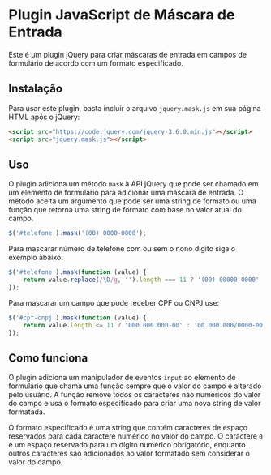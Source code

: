 # Plugin JavaScript de Máscara de Entrada

Este é um plugin jQuery para criar máscaras de entrada em campos de formulário de acordo com um formato especificado.

## Instalação

Para usar este plugin, basta incluir o arquivo `jquery.mask.js` em sua página HTML após o jQuery:

```html
<script src="https://code.jquery.com/jquery-3.6.0.min.js"></script>
<script src="jquery.mask.js"></script>
```

## Uso

O plugin adiciona um método `mask` à API jQuery que pode ser chamado em um elemento de formulário para adicionar uma máscara de entrada. O método aceita um argumento que pode ser uma string de formato ou uma função que retorna uma string de formato com base no valor atual do campo.

```javascript
$('#telefone').mask('(00) 0000-0000');
```
Para mascarar número de telefone com ou sem o nono dígito siga o exemplo abaixo:
```javascript
$('#telefone').mask(function (value) {
    return value.replace(/\D/g, '').length === 11 ? '(00) 00000-0000' : '(00) 0000-00009';
});
```
Para mascarar um campo que pode receber CPF ou CNPJ use:
```javascript
$('#cpf-cnpj').mask(function (value) {
    return value.length <= 11 ? '000.000.000-00' : '00.000.000/0000-00';
});
```

## Como funciona
O plugin adiciona um manipulador de eventos `input` ao elemento de formulário que chama uma função sempre que o valor do campo é alterado pelo usuário. A função remove todos os caracteres não numéricos do valor do campo e usa o formato especificado para criar uma nova string de valor formatada.

O formato especificado é uma string que contém caracteres de espaço reservados para cada caractere numérico no valor do campo. O caractere `0` é um espaço reservado para um dígito numérico obrigatório, enquanto outros caracteres são adicionados ao valor formatado sem considerar o valor do campo.
